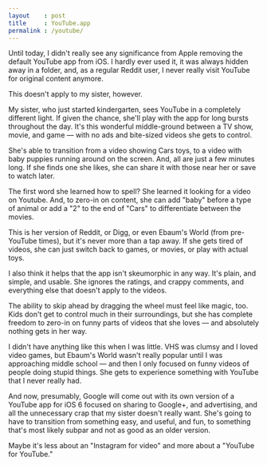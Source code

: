 ```yaml
---
layout    : post
title     : YouTube.app
permalink : /youtube/
---
```


Until today, I didn't really see any significance from Apple removing the
default YouTube app from iOS. I hardly ever used it, it was always hidden away
in a folder, and, as a regular Reddit user, I never really visit YouTube for
original content anymore.

This doesn't apply to my sister, however.

My sister, who just started kindergarten, sees YouTube in a completely different
light. If given the chance, she'll play with the app for long bursts throughout
the day. It's this wonderful middle-ground between a TV show, movie, and game &mdash;
with no ads and bite-sized videos she gets to control.

She's able to transition from a video showing Cars toys, to a video with baby
puppies running around on the screen. And, all are just a few minutes long. If
she finds one she likes, she can share it with those near her or save to watch
later.

The first word she learned how to spell? She learned it looking for a video on
Youtube. And, to zero-in on content, she can add "baby" before a type of animal
or add a "2" to the end of "Cars" to differentiate between the movies.

This is her version of Reddit, or Digg, or even Ebaum's World (from pre-YouTube
times), but it's never more than a tap away. If she gets tired of videos, she
can just switch back to games, or movies, or play with actual toys.

I also think it helps that the app isn't skeumorphic in any way. It's plain, and
simple, and usable. She ignores the ratings, and crappy comments, and everything
else that doesn't apply to the videos.

The ability to skip ahead by dragging the wheel must feel like magic, too. Kids
don't get to control much in their surroundings, but she has complete freedom to
zero-in on funny parts of videos that she loves &mdash; and absolutely nothing gets
in her way.

I didn't have anything like this when I was little. VHS was clumsy and I loved
video games, but Ebaum's World wasn't really popular until I was approaching
middle school &mdash; and then I only focused on funny videos of people doing
stupid things. She gets to experience something with YouTube that I never really
had.

And now, presumably, Google will come out with its own version of a YouTube app
for iOS 6 focused on sharing to Google+, and advertising, and all the
unnecessary crap that my sister doesn't really want. She's going to have to
transition from something easy, and useful, and fun, to something that's most
likely subpar and not as good as an older version.

Maybe it's less about an "Instagram for video" and more about a "YouTube for
YouTube."
